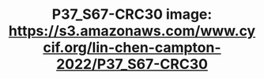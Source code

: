 ---
title: "P37_S67-CRC30
image: https://s3.amazonaws.com/www.cycif.org/lin-chen-campton-2022/P37_S67-CRC30"
layout: osd-exhibit
paper: config-orion-crc
figure: P37_S67-CRC30
---